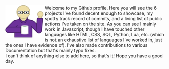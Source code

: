 <img src="assets/wave.png" align="left" style="width:25%;"/> Welcome to my Github profile. Here you will see the 6 projects I've found decent enough to showcase, my spotty track record of commits, and a living list of public actions I've taken on the site. As you can see I mainly work in Javascript, though I have touched other languages like HTML, CSS, SQL, Python, Lua, etc. (which is not an exhaustive list of languages I've worked in, just the ones I have evidence of). I've also made contributions to various Documentation but that's mainly typo fixes. 
<br clear="left" />
I can't think of anything else to add here, so that's it! Hope you have a good day.